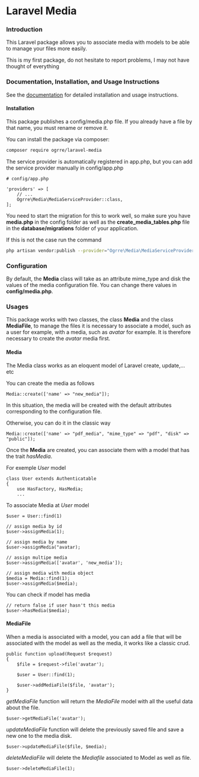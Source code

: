 # Laravel Media

### Introduction
This Laravel package allows you to associate media with models to be able to manage your files more easily.

This is my first package, do not hesitate to report problems, I may not have thought of everything

### Documentation, Installation, and Usage Instructions
See the [documentation](https://jbloup.dev) for detailed installation and usage instructions.

#### Installation
This package publishes a config/media.php file. If you already have a file by that name, you must rename or remove it.

You can install the package via composer:
```bash
composer require ogrre/laravel-media
```

The service provider is automatically registered in app.php, but you can add the service provider manually in config/app.php
```
# config/app.php

'providers' => [
    // ...
    Ogrre\Media\MediaServiceProvider::class,
];
```
You need to start the migration for this to work well, so make sure you have **media.php** in the config folder as well as the **create_media_tables.php** file in the **database/migrations** folder of your application. 

If this is not the case run the command
```bash
php artisan vendor:publish --provider="Ogrre\Media\MediaServiceProvider"
```

### Configuration
By default, the **Media** class will take as an attribute mime_type and disk the values of the media configuration file. You can change there values in **config/media.php**.


### Usages
This package works with two classes, the class **Media** and the class **MediaFile**, to manage the files it is necessary to associate a model, such as a user for example, with a media, such as *avatar* for example.
It is therefore necessary to create the *avatar* media first.

#### Media
The Media class works as an eloquent model of Laravel create, update,... etc

You can create the media as follows
```
Media::create(['name' => "new_media"]);
```

In this situation, the media will be created with the default attributes corresponding to the configuration file.

Otherwise, you can do it in the classic way
```
Media::create(['name' => "pdf_media", "mime_type" => "pdf", "disk" => "public"]);
```
Once the **Media** are created, you can associate them with a model that has the trait *hasMedia*.

For exemple *User* model
```
class User extends Authenticatable
{
    use HasFactory, HasMedia;
    ...
```

To associate Media at *User* model
```
$user = User::find(1)

// assign media by id
$user->assignMedia(1);

// assign media by name
$user->assignMedia("avatar);

// assign multipe media
$user->assignMedia(['avatar', 'new_media']);

// assign media with media object
$media = Media::find(1);
$user->assignMedia($media);
```

You can check if model has media
```
// return false if user hasn't this media
$user->hasMedia($media); 
```
#### MediaFile

When a media is associated with a model, you can add a file that will be associated with the model as well as the media, it works like a classic crud.
```
public function upload(Request $request)
{
    $file = $request->file('avatar');

    $user = User::find(1);

    $user->addMediaFile($file, 'avatar');
}    
```
*getMediaFile* function will return the *MediaFile* model with all the useful data about the file.
```
$user->getMediaFile('avatar');  
```

*updateMediaFile* function will delete the previously saved file and save a new one to the media disk.
```
$user->updateMediaFile($file, $media);  
```

*deleteMediaFile* will delete the *Mediafile* associated to Model as well as file.
```
$user->deleteMediaFile(1);  
```


